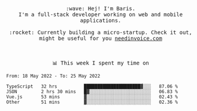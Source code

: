 <p align="center">
  <br><br>
  <samp>
    :wave: Hej! I'm Baris.
    <br>I'm a full-stack developer working on web and mobile applications.
       <br><br>:rocket: Currently building a micro-startup. Check it out, might be useful for you <a href="https://needinvoice.com/" target="_blank">needinvoice.com</a>

  </samp>
 <br><br><br>
</p>
<p align=center><samp>📊  This week I spent my time on</samp></p>


<!--START_SECTION:waka-->

```text
From: 18 May 2022 - To: 25 May 2022

TypeScript   32 hrs          █████████████████████▓░░░   87.06 %
JSON         2 hrs 30 mins   █▓░░░░░░░░░░░░░░░░░░░░░░░   06.83 %
Vue.js       53 mins         ▓░░░░░░░░░░░░░░░░░░░░░░░░   02.43 %
Other        51 mins         ▓░░░░░░░░░░░░░░░░░░░░░░░░   02.36 %
```

<!--END_SECTION:waka-->



